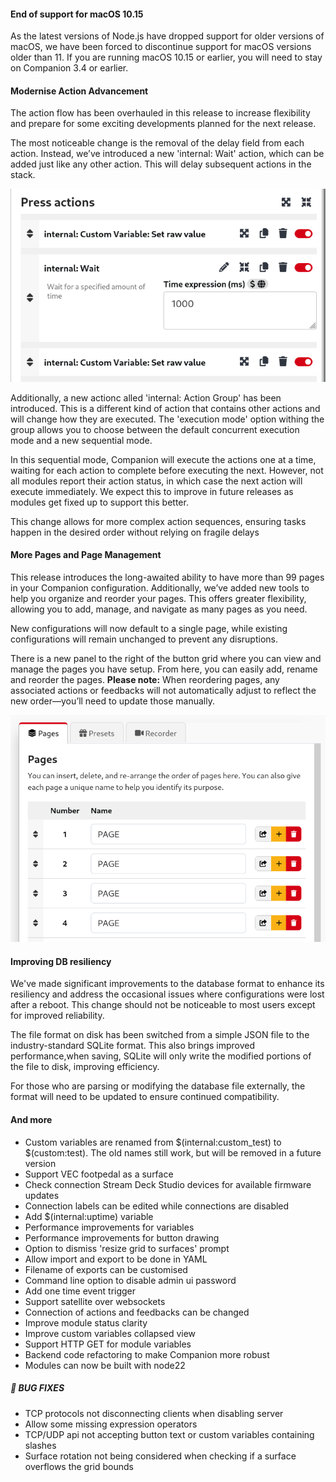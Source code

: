
#### End of support for macOS 10.15

As the latest versions of Node.js have dropped support for older versions of macOS, we have been forced to discontinue support for macOS versions older than 11. If you are running macOS 10.15 or earlier, you will need to stay on Companion 3.4 or earlier. 

#### Modernise Action Advancement

The action flow has been overhauled in this release to increase flexibility and prepare for some exciting developments planned for the next release.

The most noticeable change is the removal of the delay field from each action. Instead, we’ve introduced a new 'internal: Wait' action, which can be added just like any other action. This will delay subsequent actions in the stack.

![Wait action example](v3-5-0/action-wait.png?raw=true 'Wait action example')

Additionally, a new actionc alled 'internal: Action Group' has been introduced. This is a different kind of action that contains other actions and will change how they are executed. The 'execution mode' option withing the group allows you to choose between the default concurrent execution mode and a new sequential mode.

In this sequential mode, Companion will execute the actions one at a time, waiting for each action to complete before executing the next. However, not all modules report their action status, in which case the next action will execute immediately. We expect this to improve in future releases as modules get fixed up to support this better.

This change allows for more complex action sequences, ensuring tasks happen in the desired order without relying on fragile delays


#### More Pages and Page Management 

This release introduces the long-awaited ability to have more than 99 pages in your Companion configuration. Additionally, we’ve added new tools to help you organize and reorder your pages. This offers greater flexibility, allowing you to add, manage, and navigate as many pages as you need.  

New configurations will now default to a single page, while existing configurations will remain unchanged to prevent any disruptions.

There is a new panel to the right of the button grid where you can view and manage the pages you have setup. From here, you can easily add, rename and reorder the pages. __Please note:__ When reordering pages, any associated actions or feedbacks will not automatically adjust to reflect the new order—you’ll need to update those manually.

![Page sidebar](v3-5-0/page-sidebar.png?raw=true 'Page sidebar')


#### Improving DB resiliency 

We've made significant improvements to the database format to enhance its resiliency and address the occasional issues where configurations were lost after a reboot.
This change should not be noticeable to most users except for improved reliability.

The file format on disk has been switched from a simple JSON file to the industry-standard SQLite format. This also brings improved performance,when saving, SQLite will only write the modified portions of the file to disk, improving efficiency.

For those who are parsing or modifying the database file externally, the format will need to be updated to ensure continued compatibility.


#### And more

- Custom variables are renamed from $(internal:custom_test) to $(custom:test). The old names still work, but will be removed in a future version
- Support VEC footpedal as a surface
- Check connection Stream Deck Studio devices for available firmware updates
- Connection labels can be edited while connections are disabled
- Add $(internal:uptime) variable
- Performance improvements for variables
- Performance improvements for button drawing
- Option to dismiss 'resize grid to surfaces' prompt
- Allow import and export to be done in YAML
- Filename of exports can be customised
- Command line option to disable admin ui password
- Add one time event trigger
- Support satellite over websockets
- Connection of actions and feedbacks can be changed
- Improve module status clarity
- Improve custom variables collapsed view
- Support HTTP GET for module variables
- Backend code refactoring to make Companion more robust
- Modules can now be built with node22

##### 🐞 BUG FIXES

- TCP protocols not disconnecting clients when disabling server
- Allow some missing expression operators
- TCP/UDP api not accepting button text or custom variables containing slashes
- Surface rotation not being considered when checking if a surface overflows the grid bounds

